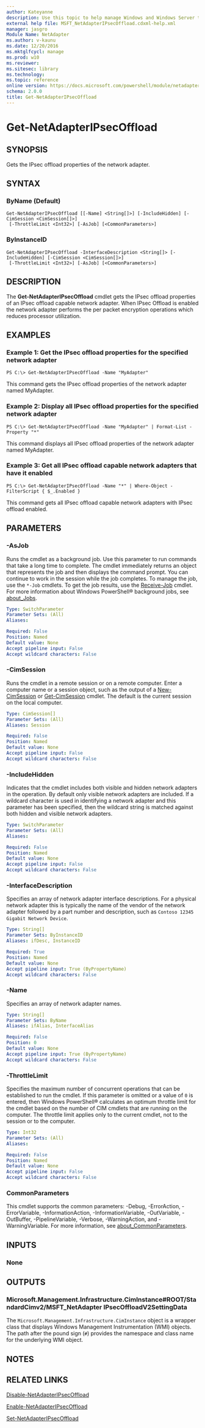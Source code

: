 ```yaml
---
author: Kateyanne
description: Use this topic to help manage Windows and Windows Server technologies with Windows PowerShell.
external help file: MSFT_NetAdapterIPsecOffload.cdxml-help.xml
manager: jasgro
Module Name: NetAdapter
ms.author: v-kaunu
ms.date: 12/20/2016
ms.mktglfcycl: manage
ms.prod: w10
ms.reviewer: 
ms.sitesec: library
ms.technology: 
ms.topic: reference
online version: https://docs.microsoft.com/powershell/module/netadapter/get-netadapteripsecoffload?view=windowsserver2016-ps&wt.mc_id=ps-gethelp
schema: 2.0.0
title: Get-NetAdapterIPsecOffload
---
```


# Get-NetAdapterIPsecOffload

## SYNOPSIS
Gets the IPsec offload properties of the network adapter.

## SYNTAX

### ByName (Default)
```
Get-NetAdapterIPsecOffload [[-Name] <String[]>] [-IncludeHidden] [-CimSession <CimSession[]>]
 [-ThrottleLimit <Int32>] [-AsJob] [<CommonParameters>]
```

### ByInstanceID
```
Get-NetAdapterIPsecOffload -InterfaceDescription <String[]> [-IncludeHidden] [-CimSession <CimSession[]>]
 [-ThrottleLimit <Int32>] [-AsJob] [<CommonParameters>]
```

## DESCRIPTION
The **Get-NetAdapterIPsecOffload** cmdlet gets the IPsec offload properties of an IPsec offload capable network adapter.
When IPsec Offload is enabled the network adapter performs the per packet encryption operations which reduces processor utilization.

## EXAMPLES

### Example 1: Get the IPsec offload properties for the specified network adapter
```
PS C:\> Get-NetAdapterIPsecOffload -Name "MyAdapter"
```

This command gets the IPsec offload properties of the network adapter named MyAdapter.

### Example 2: Display all IPsec offload properties for the specified network adapter
```
PS C:\> Get-NetAdapterIPsecOffload -Name "MyAdapter" | Format-List -Property "*"
```

This command displays all IPsec offload properties of the network adapter named MyAdapter.

### Example 3: Get all IPsec offload capable network adapters that have it enabled
```
PS C:\> Get-NetAdapterIPsecOffload -Name "*" | Where-Object -FilterScript { $_.Enabled }
```

This command gets all IPsec offload capable network adapters with IPsec offload enabled.

## PARAMETERS

### -AsJob
Runs the cmdlet as a background job.
Use this parameter to run commands that take a long time to complete. 
 The cmdlet immediately returns an object that represents the job and then displays the command prompt.
You can continue to work in the session while the job completes.
To manage the job, use the `*-Job` cmdlets.
To get the job results, use the [Receive-Job](https://go.microsoft.com/fwlink/?LinkID=113372) cmdlet. 
 For more information about Windows PowerShell® background jobs, see [about_Jobs](https://go.microsoft.com/fwlink/?LinkID=113251).

```yaml
Type: SwitchParameter
Parameter Sets: (All)
Aliases: 

Required: False
Position: Named
Default value: None
Accept pipeline input: False
Accept wildcard characters: False
```

### -CimSession
Runs the cmdlet in a remote session or on a remote computer.
Enter a computer name or a session object, such as the output of a [New-CimSession](https://go.microsoft.com/fwlink/p/?LinkId=227967) or [Get-CimSession](https://go.microsoft.com/fwlink/p/?LinkId=227966) cmdlet.
The default is the current session on the local computer.

```yaml
Type: CimSession[]
Parameter Sets: (All)
Aliases: Session

Required: False
Position: Named
Default value: None
Accept pipeline input: False
Accept wildcard characters: False
```

### -IncludeHidden
Indicates that the cmdlet includes both visible and hidden network adapters in the operation.
By default only visible network adapters are included.
If a wildcard character is used in identifying a network adapter and this parameter has been specified, then the wildcard string is matched against both hidden and visible network adapters.

```yaml
Type: SwitchParameter
Parameter Sets: (All)
Aliases: 

Required: False
Position: Named
Default value: None
Accept pipeline input: False
Accept wildcard characters: False
```

### -InterfaceDescription
Specifies an array of network adapter interface descriptions.
For a physical network adapter this is typically the name of the vendor of the network adapter followed by a part number and description, such as `Contoso 12345 Gigabit Network Device`.

```yaml
Type: String[]
Parameter Sets: ByInstanceID
Aliases: ifDesc, InstanceID

Required: True
Position: Named
Default value: None
Accept pipeline input: True (ByPropertyName)
Accept wildcard characters: False
```

### -Name
Specifies an array of network adapter names.

```yaml
Type: String[]
Parameter Sets: ByName
Aliases: ifAlias, InterfaceAlias

Required: False
Position: 0
Default value: None
Accept pipeline input: True (ByPropertyName)
Accept wildcard characters: False
```

### -ThrottleLimit
Specifies the maximum number of concurrent operations that can be established to run the cmdlet.
If this parameter is omitted or a value of `0` is entered, then Windows PowerShell® calculates an optimum throttle limit for the cmdlet based on the number of CIM cmdlets that are running on the computer.
The throttle limit applies only to the current cmdlet, not to the session or to the computer.

```yaml
Type: Int32
Parameter Sets: (All)
Aliases: 

Required: False
Position: Named
Default value: None
Accept pipeline input: False
Accept wildcard characters: False
```

### CommonParameters
This cmdlet supports the common parameters: -Debug, -ErrorAction, -ErrorVariable, -InformationAction, -InformationVariable, -OutVariable, -OutBuffer, -PipelineVariable, -Verbose, -WarningAction, and -WarningVariable. For more information, see [about_CommonParameters](https://go.microsoft.com/fwlink/?LinkID=113216).

## INPUTS

### None

## OUTPUTS

### Microsoft.Management.Infrastructure.CimInstance#ROOT/StandardCimv2/MSFT_NetAdapter IPsecOffloadV2SettingData
The `Microsoft.Management.Infrastructure.CimInstance` object is a wrapper class that displays Windows Management Instrumentation (WMI) objects.
The path after the pound sign (`#`) provides the namespace and class name for the underlying WMI object.

## NOTES

## RELATED LINKS

[Disable-NetAdapterIPsecOffload](./Disable-NetAdapterIPsecOffload.md)

[Enable-NetAdapterIPsecOffload](./Enable-NetAdapterIPsecOffload.md)

[Set-NetAdapterIPsecOffload](./Set-NetAdapterIPsecOffload.md)

